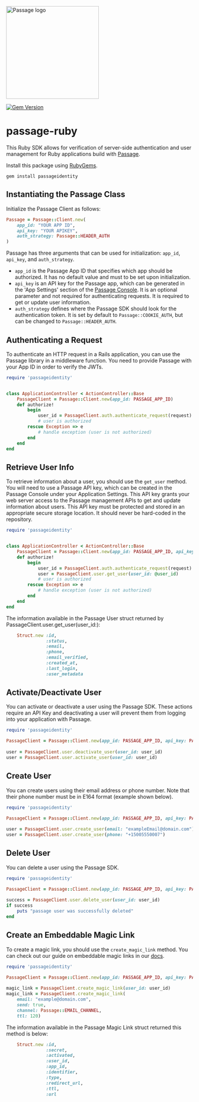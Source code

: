 <img src="https://storage.googleapis.com/passage-docs/passage-logo-gradient.svg" alt="Passage logo" style="width:250px;"/>

[![Gem Version](https://badge.fury.io/rb/passageidentity.svg)](https://badge.fury.io/rb/passageidentity)

# passage-ruby

This Ruby SDK allows for verification of server-side authentication and user management for Ruby applications build with [Passage](https://passage.id).

Install this package using [RubyGems](https://rubygems.org/gems/passageidentity).

```
gem install passageidentity
```

## Instantiating the Passage Class

Initialize the Passage Client as follows:
```ruby
Passage = Passage::Client.new(
    app_id: "YOUR APP ID", 
    api_key: "YOUR APIKEY", 
    auth_strategy: Passage::HEADER_AUTH 
)
```

Passage has three arguments that can be used for initialization: `app_id`, `api_key`, and `auth_strategy`.

- `app_id` is the Passage App ID that specifies which app should be authorized. It has no default value and must to be set upon initialization.
- `api_key` is an API key for the Passage app, which can be generated in the 'App Settings' section of the [Passage Console](https://console.passage.id). It is an optional parameter and not required for authenticating requests. It is required to get or update user information.
- `auth_strategy` defines where the Passage SDK should look for the authentication token. It is set by default to `Passage::COOKIE_AUTH`, but can be changed to `Passage::HEADER_AUTH`.

## Authenticating a Request

To authenticate an HTTP request in a Rails application, you can use the Passage library in a middleware function. You need to provide Passage with your App ID in order to verify the JWTs.

```ruby
require 'passageidentity'


class ApplicationController < ActionController::Base
    PassageClient = Passage::Client.new(app_id: PASSAGE_APP_ID)
    def authorize!
        begin
            user_id = PassageClient.auth.authenticate_request(request)
            # user is authorized 
        rescue Exception => e
            # handle exception (user is not authorized)
        end
    end
end
```

## Retrieve User Info

To retrieve information about a user, you should use the `get_user` method. You will need to use a Passage API key, which can be created in the Passage Console under your Application Settings. This API key grants your web server access to the Passage management APIs to get and update information about users. This API key must be protected and stored in an appropriate secure storage location. It should never be hard-coded in the repository.

```ruby
require 'passageidentity'


class ApplicationController < ActionController::Base
    PassageClient = Passage::Client.new(app_id: PASSAGE_APP_ID, api_key: PASSAGE_API_KEY)
    def authorize!
        begin
            user_id = PassageClient.auth.authenticate_request(request)
            user = PassageClient.user.get_user(user_id: @user_id)
            # user is authorized 
        rescue Exception => e
            # handle exception (user is not authorized)
        end
    end
end
```

The information available in the Passage User struct returned by PassageClient.user.get_user(user_id:):
```ruby
    Struct.new :id,
               :status,
               :email,
               :phone,
               :email_verified,
               :created_at,
               :last_login,
               :user_metadata
```
## Activate/Deactivate User

You can activate or deactivate a user using the Passage SDK. These actions require an API Key and deactivating a user will prevent them from logging into your application
with Passage.

```ruby
require 'passageidentity'

PassageClient = Passage::Client.new(app_id: PASSAGE_APP_ID, api_key: PASSAGE_API_KEY)
    
user = PassageClient.user.deactivate_user(user_id: user_id)
user = PassageClient.user.activate_user(user_id: user_id)
```

## Create User

You can create users using their email address or phone number. Note that their phone number must be in E164 format (example shown below).

```ruby
require 'passageidentity'

PassageClient = Passage::Client.new(app_id: PASSAGE_APP_ID, api_key: PASSAGE_API_KEY)
    
user = PassageClient.user.create_user(email: "exampleEmail@domain.com")
user = PassageClient.user.create_user(phone: "+15005550007")
```

## Delete User

You can delete a user using the Passage SDK.

```ruby
require 'passageidentity'

PassageClient = Passage::Client.new(app_id: PASSAGE_APP_ID, api_key: PASSAGE_API_KEY)
    
success = PassageClient.user.delete_user(user_id: user_id)
if success
    puts "passage user was successfully deleted"
end
```
## Create an Embeddable Magic Link

To create a magic link, you should use the `create_magic_link` method. You can check out our guide on embeddable magic links in our [docs](https://docs.passage.id/popular-guides/smart-links).

```ruby
require 'passageidentity'

PassageClient = Passage::Client.new(app_id: PASSAGE_APP_ID, api_key: PASSAGE_API_KEY)
    
magic_link = PassageClient.create_magic_link(user_id: user_id)
magic_link = PassageClient.create_magic_link(
    email: "example@domain.com", 
    send: true, 
    channel: Passage::EMAIL_CHANNEL, 
    ttl: 120)

```

The information available in the Passage Magic Link struct returned this method is below:

```ruby
    Struct.new :id,
               :secret,
               :activated,
               :user_id,
               :app_id,
               :identifier,
               :type,
               :redirect_url,
               :ttl,
               :url
```

